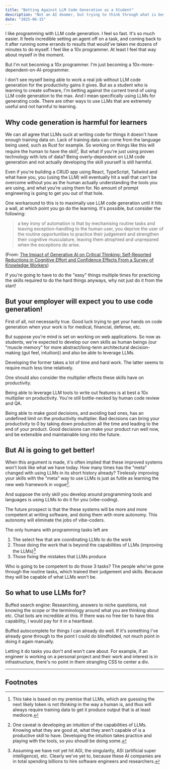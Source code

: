 ```yaml
---
title: "Betting Against LLM Code Generation as a Student"
description: "Not an AI doomer, but trying to think through what is best as a student learning to code"
date: "2025-06-15"
---
```


I like programming with LLM code generation. I feel so fast. It's so much easier. It feels incredible setting an agent off on a task, and coming back to it after running some errands to results that would've taken me dozens of minutes to do myself. I feel like a 10x programmer. At least I feel that way about myself in the moment.

But I'm not becoming a 10x programmer. I'm just becoming a 10x-more-dependent-on-AI-programmer.

I don't see myself being able to work a real job without LLM code generation for the productivity gains it gives. But as a student who is learning to create software, I'm betting against the current trend of using LLM code generation to the max. And I mean specifically using LLMs for generating code. There are other ways to use LLMs that are extremely useful and not harmful to learning.

## Why code generation is harmful for learners

We can all agree that LLMs suck at writing code for things it doesn't have enough training data on. Lack of training data can come from the language being used, such as Rust for example. So working on things like this will require the human to have the skill[^1]. But what if you're just using proven technology with lots of data? Being overly-dependent on LLM code generation and not actually developing the skill yourself is still harmful.

Even if you're building a CRUD app using React, TypeScript, Tailwind and what have you, you (using the LLM) will eventually hit a wall that can't be overcome without you as the human actually understanding the tools you are using, and what you're using them for. No amount of prompt engineering is going to get you out of that hole.

One workaround to this is to maximally use LLM code generation until it hits a wall, at which point you go do the learning. It's possible, but consider the following: 

> a key irony of automation is that by mechanising routine tasks and leaving exception-handling to the human user, you deprive the user of the routine opportunities to practice their judgement and strengthen their cognitive musculature, leaving them atrophied and unprepared when the exceptions do arise.

(From: [The Impact of Generative AI on Critical Thinking: Self-Reported
Reductions in Cognitive Effort and Confidence Effects From a
Survey of Knowledge Workers](https://www.microsoft.com/en-us/research/wp-content/uploads/2025/01/lee_2025_ai_critical_thinking_survey.pdf))

If you're going to have to do the "easy" things multiple times for practicing the skills required to do the hard things anyways, why not just do it from the start!

## But your employer will expect you to use code generation!

First of all, not necessarily true. Good luck trying to get your hands on code generation when your work is for medical, financial, defense, etc.

But suppose you're mind is set on working on web applications. So now as students, we're expected to develop our own skills as human beings (our "muscle memory" for more abstract/long-term architectural decision-making (gut feel, intuition)) and also be able to leverage LLMs.

Developing the former takes a lot of time and hard work. The latter seems to require much less time relatively.

One should also consider the multiplier effects these skills have on productivity.

Being able to leverage LLM tools to write out features is at best a 10x multiplier on productivity. You're still bottle-necked by human code review and QA.

Being able to make good decisions, and avoiding bad ones, has an undefined limit on the productivity multiplier. Bad decisions can bring your productivity to 0 by taking down production all the time and leading to the end of your product. Good decisions can make your product run well now, and be extensible and maintainable long into the future.

## But AI is going to get better!

When this argument is made, it's often implied that these improved systems won't look like what we have today. How many times has the "meta" changed with using LLMs in its short history already? Tirelessly improving your skills with the "meta" way to use LLMs is just as futile as learning the new web framework in vogue[^2].

And suppose the only skill you develop around programming tools and languages is using LLMs to do it for you (vibe-coding).

The future prospect is that the these systems will be more and more competent at writing software, and doing them with more autonomy. This autonomy will eliminate the jobs of vibe-coders.

The only humans with programming tasks left are
1. The select few that are coordinating LLMs to do the work
2. Those doing the work that is beyond the capabilities of LLMs (improving the LLMs)[^3]
3. Those fixing the mistakes that LLMs produce

Who is going to be competent to do those 3 tasks? The people who've gone through the routine tasks, which trained their judgement and skills. Because they will be capable of what LLMs won't be.

## So what to use LLMs for?

Buffed search engine: Researching, answers to niche questions, not knowing the scope or the terminology around what you are thinking about etc. Chat bots are incredible at this. If there was no free tier to have this capability, I would pay for it in a heartbeat.

Buffed autocomplete for things I can already do well. If it's something I've already gone through to the point I could do blindfolded, not much point in doing it again manually.

Letting it do tasks you don't and won't care about. For example, if an engineer  is working on a personal project and their work and interest is in infrastructure, there's no point in them strangling CSS to center a div.

---

## Footnotes

[^1]: This take is based on my premise that LLMs, which are guessing the next likely token is not *thinking* in the way a human is, and thus will always require training data to get it produce output that is at least mediocre.

[^2]: One caveat is developing an intuition of the capabilities of LLMs. Knowing what they are good at, what they aren't capable of is a productive skill to have. Developing the intuition takes practice and playing with the tools, so you shoudl be doing some.

[^3]: Assuming we have not yet hit AGI, the singularity, ASI (artificial super intelligence), etc. Clearly we've yet to, because these AI companies are in total spending billions to hire software engineers and researchers.
